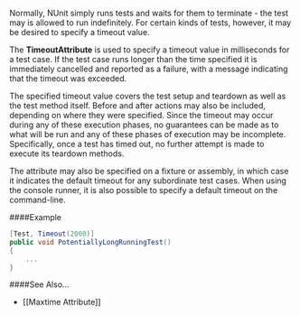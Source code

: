 Normally, NUnit simply runs tests and waits for them to terminate - the test may is allowed to run indefinitely. For certain kinds of tests, however, it may be desired to specify a timeout value.

The <b>TimeoutAttribute</b> is used to specify a timeout value in milliseconds
for a test case. If the test case runs longer than the time specified it
is immediately cancelled and reported as a failure, with a message 
indicating that the timeout was exceeded.
   
The specified timeout value covers the test setup and teardown as well as the test method itself. Before and after actions may also be included, depending on where they were specified. Since the timeout may occur during any of these execution phases, no guarantees can be made as to what will be run and any of these phases of execution may be incomplete. Specifically, once a test has timed out, no further attempt is made to execute its teardown methods.
   
The attribute may also be specified on a fixture or assembly, in which
case it indicates the default timeout for any subordinate test cases. When using the console runner, it is also possible to specify a default timeout on the command-line.
   
####Example

```C#
[Test, Timeout(2000)]
public void PotentiallyLongRunningTest()
{
    ...
}
```

####See Also...
 * [[Maxtime Attribute]]
   
